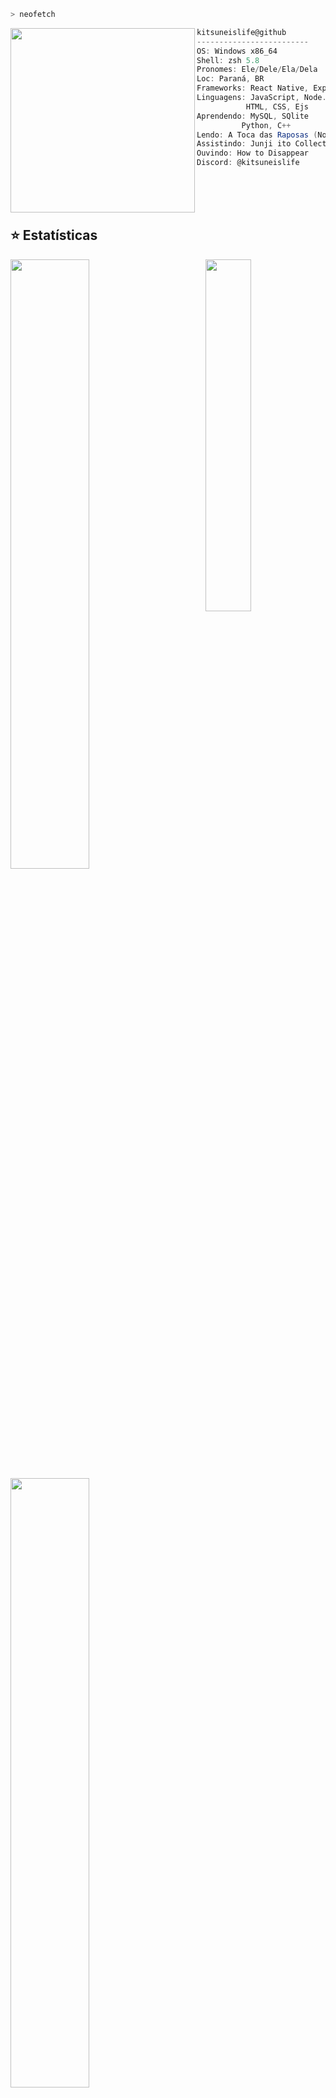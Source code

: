 ```zsh
> neofetch
```

<img align="left" src="https://cdn.discordapp.com/attachments/786213920917422130/1145803097789190247/Ena_talking.gif?width=1000" width="295" /> 

```csharp
kitsuneislife@github
-------------------------
OS: Windows x86_64
Shell: zsh 5.8
Pronomes: Ele/Dele/Ela/Dela
Loc: Paraná, BR
Frameworks: React Native, Express
Linguagens: JavaScript, Node.js,
           HTML, CSS, Ejs
Aprendendo: MySQL, SQlite
          Python, C++
Lendo: A Toca das Raposas (Nora Sakavic)
Assistindo: Junji ito Collection
Ouvindo: How to Disappear
Discord: @kitsuneislife
```

<br><br><br>

## ⭐ Estatísticas

<img align="right" width="38%" src="https://images-wixmp-ed30a86b8c4ca887773594c2.wixmp.com/f/e7df560a-6370-4c90-bf45-730a73491bbb/dfxhkt9-31e79daf-1ee8-44b0-853a-7214b6addad2.png/v1/fit/w_828,h_1538/kafka_render__honkai__star_rail__by_criticalgalaxy_dfxhkt9-414w-2x.png?token=eyJ0eXAiOiJKV1QiLCJhbGciOiJIUzI1NiJ9.eyJzdWIiOiJ1cm46YXBwOjdlMGQxODg5ODIyNjQzNzNhNWYwZDQxNWVhMGQyNmUwIiwiaXNzIjoidXJuOmFwcDo3ZTBkMTg4OTgyMjY0MzczYTVmMGQ0MTVlYTBkMjZlMCIsIm9iaiI6W1t7ImhlaWdodCI6Ijw9Mjg0NyIsInBhdGgiOiJcL2ZcL2U3ZGY1NjBhLTYzNzAtNGM5MC1iZjQ1LTczMGE3MzQ5MWJiYlwvZGZ4aGt0OS0zMWU3OWRhZi0xZWU4LTQ0YjAtODUzYS03MjE0YjZhZGRhZDIucG5nIiwid2lkdGgiOiI8PTE1MzMifV1dLCJhdWQiOlsidXJuOnNlcnZpY2U6aW1hZ2Uub3BlcmF0aW9ucyJdfQ.ZBQ32_gWDXtRcp5LorfYxaCbncGnXiPjzazrMDwCsrs"/>

  <a href="https://github.com/kitsuneislife"><img width="50%" src="https://github-readme-stats.vercel.app/api?username=kitsuneislife&theme=radical&title_color=ff3068?"></a>
  <a href="https://github.com/kitsuneislife"><img width="50%" src="http://github-readme-streak-stats.herokuapp.com/?user=kitsuneislife&theme=radical&date_format=M%20j%5B%2C%20Y%5D&ring=ff3068&fire=ff3068&sideNums=ff3068"></a>


